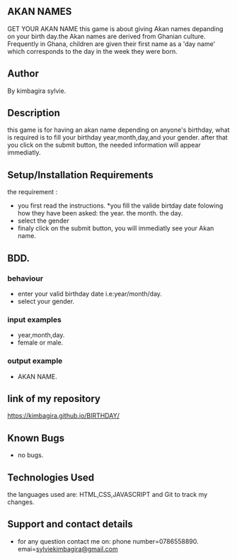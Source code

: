 ## AKAN NAMES
GET YOUR AKAN NAME
this game is about giving  Akan names  depanding on your birth day.the Akan names are derived from Ghanian culture. Frequently in Ghana, children are given their first name as a 'day name' which corresponds to the day in the week they were born.
## Author
By kimbagira sylvie.
## Description
this game is for having an akan name depending on anyone's birthday,
what is required is to fill your birthday year,month,day,and your gender.
after that you click on the submit button, the needed information will appear immediatly.
## Setup/Installation Requirements
the requirement :
* you first read the instructions.
*you fill the valide birtday date folowing how  they have been asked:
the year.
the month.
the day.
* select the gender
* finaly click on the submit button, you will immediatly see your Akan name.
## BDD.
### behaviour
* enter your valid birthday date i.e:year/month/day.
* select your gender.
### input examples
* year,month,day.
* female or male.
### output example
* AKAN NAME.
## link of my repository
 https://kimbagira.github.io/BIRTHDAY/
## Known Bugs
* no bugs. 
## Technologies Used
the languages used are:
 HTML,CSS,JAVASCRIPT and Git to track my changes.
## Support and contact details
* for any question contact me on:
phone number=0786558890.
emai=sylviekimbagira@gmail.com